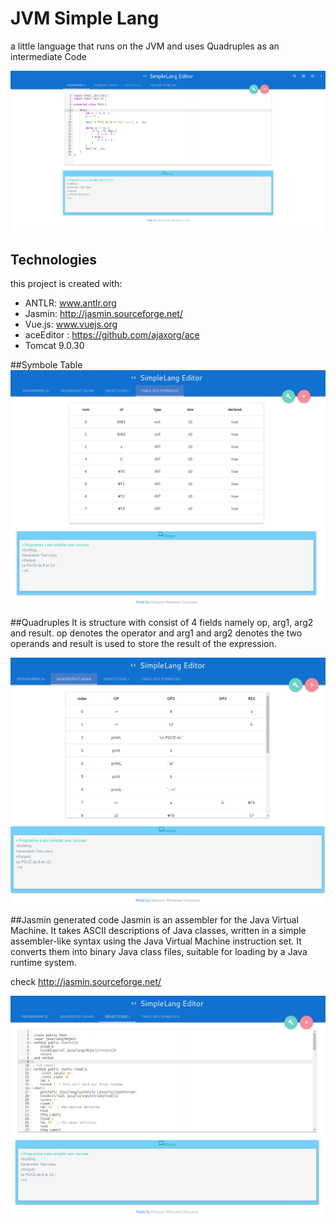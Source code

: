 # JVM Simple Lang
a little language that runs on the JVM and uses Quadruples as an intermediate Code 

![exemple1](exemple1.png)
## Technologies
this project is created with:
* ANTLR: www.antlr.org
* Jasmin: http://jasmin.sourceforge.net/
* Vue.js: www.vuejs.org
* aceEditor : https://github.com/ajaxorg/ace
* Tomcat 9.0.30 

##Symbole Table
![exemple2](exemple4.png)

##Quadruples
It is structure with consist of 4 fields namely op, arg1, arg2 and result. op denotes the operator and arg1 and arg2 denotes the two operands and result is used to store the result of the expression.

![exemple3](exemple2.png)

##Jasmin generated code
Jasmin is an assembler for the Java Virtual Machine. It takes ASCII descriptions of Java classes, written in a simple assembler-like syntax using the Java Virtual Machine instruction set. It converts them into binary Java class files, suitable for loading by a Java runtime system.

check http://jasmin.sourceforge.net/

![exemple4](exemple3.png)

